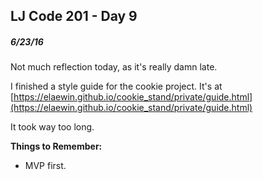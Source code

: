## LJ Code 201 - Day 9
##### 6/23/16

Not much reflection today, as it's really damn late.

I finished a style guide for the cookie project.
It's at [https://elaewin.github.io/cookie_stand/private/guide.html](https://elaewin.github.io/cookie_stand/private/guide.html)

It took way too long.

**Things to Remember:**

* MVP first.
